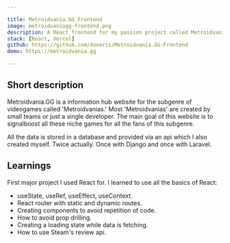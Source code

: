 ```yaml
---

title: Metroidvania.GG Frontend
image: metroidvaniagg-frontend.png
description: A React frontend for my passion project called Metroidvania.GG. My first ever project with React which I regularly update.
stack: [React, Vercel]
github: https://github.com/Xoneris/Metroidvania.GG-Frontend
demo: https://metroidvania.gg

---
```


## Short description
Metroidvania.GG is a information hub website for the subgenre of videogames called 'Metroidvanias.' Most 'Metroidvanias' are created by small teams or just a single developer. The main goal of this website is to signalboost all these niche games for all the fans of this subgenre. 

All the data is stored in a database and provided via an api which I also created myself. Twice actually. Once with Django and once with Laravel. 

## Learnings
First major project I used React for. I learned to use all the basics of React: 
- useState, useRef, useEffect, useContext.
- React router with static and dynamic routes.
- Creating components to avoid repetition of code.
- How to avoid prop drilling.
- Creating a loading state while data is fetching.
- How to use Steam's review api. 